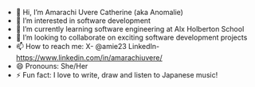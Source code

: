 - 👋 Hi, I’m Amarachi Uvere Catherine (aka Anomalie)
- 👀 I’m interested in software development
- 🌱 I’m currently learning software engineering at Alx Holberton School
- 💞️ I’m looking to collaborate on exciting software development projects
- 📫 How to reach me: X- @amie23 LinkedIn- https://www.linkedin.com/in/amarachiuvere/
- 😄 Pronouns: She/Her
- ⚡ Fun fact: I love to write, draw and listen to Japanese music!

<!---
Ano-ly/Ano-ly is a ✨ special ✨ repository because its `README.md` (this file) appears on your GitHub profile.
You can click the Preview link to take a look at your changes.
--->
